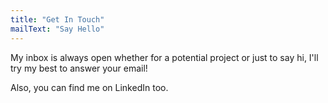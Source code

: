 ```yaml
---
title: "Get In Touch"
mailText: "Say Hello"
---
```


My inbox is always open whether for a potential project or just to say hi, I'll try my best to answer your email!

Also, you can find me on LinkedIn too.
